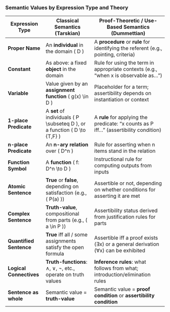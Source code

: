 ### Semantic Values by Expression Type and Theory

| **Expression Type**    | **Classical Semantics** (Tarskian)                                         | **Proof-Theoretic / Use-Based Semantics** (Dummettian)                           |
|------------------------|----------------------------------------------------------------------------|----------------------------------------------------------------------------------|
| **Proper Name**        | An **individual** in the domain \( D \)                                    | A **procedure** or **rule** for identifying the referent (e.g., pointing, criteria) |
| **Constant**           | As above: a fixed **object** in the domain                                 | Rule for using the term in appropriate contexts (e.g., “when x is observable as…”) |
| **Variable**           | Value given by an **assignment function** \( g(x) \in D \)                 | Placeholder for a term; assertibility depends on instantiation or context        |
| **1-place Predicate**  | A **set** of individuals \( P \subseteq D \), or a function \( D \to \{T,F\} \) | A **rule** for applying the predicate: “x counts as P iff…” (assertibility condition) |
| **n-place Predicate**  | An **n-ary relation** over \( D^n \)                                       | Rule for asserting when n items stand in the relation                            |
| **Function Symbol**    | A **function** \( f: D^n \to D \)                                          | Instructional rule for computing outputs from inputs                             |
| **Atomic Sentence**    | **True** or **false**, depending on satisfaction (e.g., \( P(a) \))         | Assertible or not, depending on whether conditions for asserting it are met      |
| **Complex Sentence**   | **Truth-value**, compositional from parts (e.g., \( a \in P \))             | Assertibility status derived from justification rules for parts                  |
| **Quantified Sentence**| **True** iff all / some assignments satisfy the open formula               | Assertible iff a proof exists (∃x) or a general derivation (∀x) can be exhibited |
| **Logical Connectives**| **Truth-functions**: ∧, ∨, ¬, etc., operate on truth values                | **Inference rules**: what follows from what; introduction/elimination rules      |
| **Sentence as whole**  | Semantic value = **truth-value**                                           | Semantic value = **proof condition** or **assertibility condition**              |
